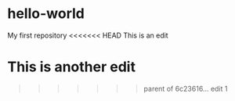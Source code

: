 # hello-world
My first repository
<<<<<<< HEAD
This is an edit

This is another edit
=======
>>>>>>> parent of 6c23616... edit 1
